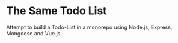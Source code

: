 # The Same Todo List

Attempt to build a Todo-List in a monorepo using Node.js, Express, Mongoose and Vue.js
